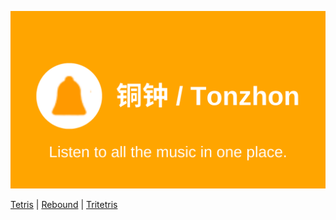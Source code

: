 [![铜钟 / Tonzhon](/images/tonzhon.png)](https://tonzhon.com)

<!-- [Tonzhon](https://tonzhon.com) |  -->
[Tetris](https://enzeberg.github.io/tetris/) | 
[Rebound](https://enzeberg.github.io/rebound/) | 
[Tritetris](https://enzeberg.github.io/tritetris/)
